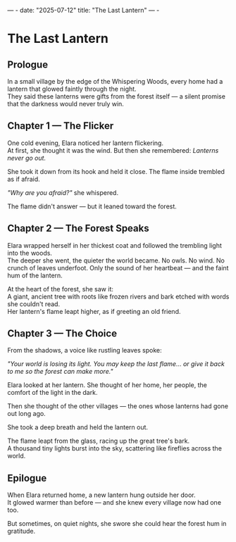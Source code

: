  &mdash; -
date: "2025-07-12"
title: "The Last Lantern"
 &mdash; -

# The Last Lantern

## Prologue
In a small village by the edge of the Whispering Woods, every home had a lantern that glowed faintly through the night.  
They said these lanterns were gifts from the forest itself &mdash; a silent promise that the darkness would never truly win.

## Chapter 1 &mdash; The Flicker
One cold evening, Elara noticed her lantern flickering.  
At first, she thought it was the wind. But then she remembered: *Lanterns never go out.*

She took it down from its hook and held it close. The flame inside trembled as if afraid.

*"Why are you afraid?"* she whispered.

The flame didn't answer &mdash; but it leaned toward the forest.

## Chapter 2 &mdash; The Forest Speaks
Elara wrapped herself in her thickest coat and followed the trembling light into the woods.  
The deeper she went, the quieter the world became. No owls. No wind. No crunch of leaves underfoot. 
Only the sound of her heartbeat &mdash; and the faint hum of the lantern.

At the heart of the forest, she saw it:  
A giant, ancient tree with roots like frozen rivers and bark etched with words she couldn't read.  
Her lantern's flame leapt higher, as if greeting an old friend.

## Chapter 3 &mdash; The Choice
From the shadows, a voice like rustling leaves spoke:

*"Your world is losing its light. You may keep the last flame… or give it back to me so the forest can make more."*

Elara looked at her lantern. She thought of her home, her people, the comfort of the light in the dark.

Then she thought of the other villages &mdash; the ones whose lanterns had gone out long ago.

She took a deep breath and held the lantern out.

The flame leapt from the glass, racing up the great tree's bark.  
A thousand tiny lights burst into the sky, scattering like fireflies across the world.

## Epilogue
When Elara returned home, a new lantern hung outside her door.  
It glowed warmer than before &mdash; and she knew every village now had one too.

But sometimes, on quiet nights, she swore she could hear the forest hum in gratitude.

